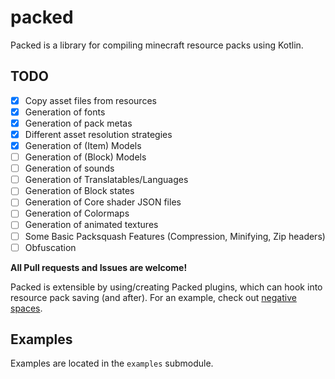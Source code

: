 # packed
Packed is a library for compiling minecraft resource packs using Kotlin.

## TODO

- [x] Copy asset files from resources
- [x] Generation of fonts
- [x] Generation of pack metas
- [x] Different asset resolution strategies
- [x] Generation of (Item) Models
- [ ] Generation of (Block) Models
- [ ] Generation of sounds
- [ ] Generation of Translatables/Languages
- [ ] Generation of Block states
- [ ] Generation of Core shader JSON files
- [ ] Generation of Colormaps
- [ ] Generation of animated textures
- [ ] Some Basic Packsquash Features (Compression, Minifying, Zip headers)
- [ ] Obfuscation

**All Pull requests and Issues are welcome!**

Packed is extensible by using/creating Packed plugins, which can hook into resource pack saving (and after).
For an example, check out [negative spaces](https://github.com/radstevee/packed/blob/master/packed-negative-spaces/).

## Examples

Examples are located in the `examples` submodule.
